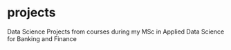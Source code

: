 # projects
Data Science Projects from courses during my MSc in Applied Data Science for Banking and Finance
